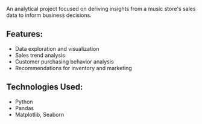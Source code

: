 An analytical project focused on deriving insights from a music store's sales data to inform business decisions.

## Features:

* Data exploration and visualization
* Sales trend analysis
* Customer purchasing behavior analysis
* Recommendations for inventory and marketing

## Technologies Used:

* Python
* Pandas
* Matplotlib, Seaborn
